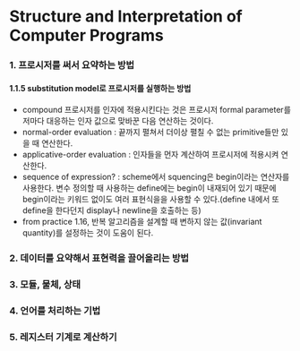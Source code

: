 # **Structure and Interpretation of Computer Programs**

### 1. 프로시저를 써서 요약하는 방법
#### 1.1.5 substitution model로 프로시저를 실행하는 방법
* compound 프로시저를 인자에 적용시킨다는 것은 프로시저 formal parameter를 저마다 대응하는 인자 값으로 맞바꾼 다음 연산하는 것이다.
* normal-order evaluation : 끝까지 펼쳐서 더이상 펼칠 수 없는 primitive들만 있을 때 연산한다.
* applicative-order evaluation : 인자들을 먼자 계산하여 프로시저에 적용시켜 연산한다.
* sequence of expression? : scheme에서 squencing은 begin이라는 연산자를 사용한다. 변수 정의할 때 사용하는 define에는 begin이 내재되어 있기 때문에 begin이라는 키워드 없이도 여러 표현식을을 사용할 수 있다.(define 내에서 또 define을 한다던지 display나 newline을 호출하는 등)
* from practice 1.16, 반복 알고리즘을 설계할 때 변하지 않는 값(invariant quantity)를 설정하는 것이 도움이 된다.
### 2. 데이터를 요약해서 표현력을 끌어올리는 방법
### 3. 모듈, 물체, 상태
### 4. 언어를 처리하는 기법
### 5. 레지스터 기계로 계산하기